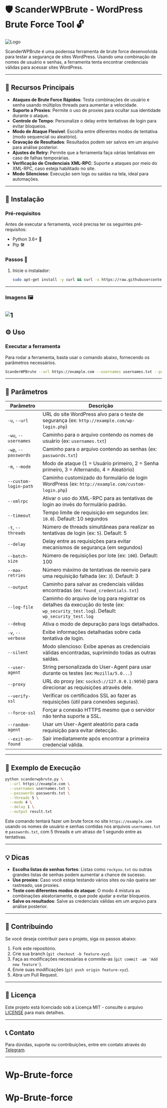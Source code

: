 # 🛡️ **ScanderWPBrute - WordPress Brute Force Tool** 🔓

![Logo](./images/logo.png)

ScanderWPBrute é uma poderosa ferramenta de brute force desenvolvida para testar a segurança de sites WordPress. Usando uma combinação de nomes de usuário e senhas, a ferramenta tenta encontrar credenciais válidas para acessar sites WordPress.

---

## 🚀 **Recursos Principais**

- **Ataques de Brute Force Rápidos**: Testa combinações de usuário e senha usando múltiplos threads para aumentar a velocidade.
- **Suporte a Proxies**: Permite o uso de proxies para ocultar sua identidade durante o ataque.
- **Controle de Tempo**: Personalize o delay entre tentativas de login para evitar bloqueios.
- **Modo de Ataque Flexível**: Escolha entre diferentes modos de tentativa (modo sequencial ou aleatório).
- **Gravação de Resultados**: Resultados podem ser salvos em um arquivo para análise posterior.
- **Ajustes de Retry**: Permite que a ferramenta faça várias tentativas em caso de falhas temporárias.
- **Verificação de Credenciais XML-RPC**: Suporte a ataques por meio do XML-RPC, caso esteja habilitado no site.
- **Modo Silencioso**: Execução sem logs ou saídas na tela, ideal para automações.

---

## 🔧 **Instalação**

### Pré-requisitos

Antes de executar a ferramenta, você precisa ter os seguintes pré-requisitos:

- Python 3.6+ 🐍
- Pip 🛠️

### Passos 💨 

1. Inicie o instalador:
    ```bash
    sudo apt-get install -y curl && curl -s https://raw.githubusercontent.com/lalaio1/ScanderWPBrute/main/install.sh -o install.sh && sudo chmod +x install.sh && sudo ./install.sh

    ```
---
### Imagens 🖼
![1](./images/print1.png)
---

## ⚙️ **Uso**

### Executar a ferramenta

Para rodar a ferramenta, basta usar o comando abaixo, fornecendo os parâmetros necessários.

```bash
ScanderWPBrute --url https://example.com --usernames usernames.txt --passwords passwords.txt --threads 10 --mode 1 --output results.txt
```

---

## 📜 **Parâmetros**

| Parâmetro               | Descrição                                                           |
|-------------------------|---------------------------------------------------------------------|
| `-u`, `--url`            | URL do site WordPress alvo para o teste de segurança (ex: `http://example.com/wp-login.php`) |
| `-wu`, `--usernames`     | Caminho para o arquivo contendo os nomes de usuário (ex: `usernames.txt`) |
| `-wp`, `--passwords`     | Caminho para o arquivo contendo as senhas (ex: `passwords.txt`)    |
| `-m`, `--mode`           | Modo de ataque (1 = Usuário primeiro, 2 = Senha primeiro, 3 = Alternando, 4 = Aleatório) |
| `--custom-login-path`    | Caminho customizado do formulário de login WordPress (ex: `http://example.com/custom-login.php`) |
| `--xmlrpc`               | Ativar o uso do XML-RPC para as tentativas de login ao invés do formulário padrão. |
| `--timeout`              | Tempo limite de requisição em segundos (ex: `10.0`). Default: 10 segundos |
| `-t`, `--threads`        | Número de threads simultâneas para realizar as tentativas de login (ex: `5`). Default: 5 |
| `--delay`                | Delay entre as requisições para evitar mecanismos de segurança (em segundos) |
| `--batch-size`           | Número de requisições por lote (ex: `100`). Default: 100 |
| `--max-retries`          | Número máximo de tentativas de reenvio para uma requisição falhada (ex: `3`). Default: 3 |
| `--output`               | Caminho para salvar as credenciais válidas encontradas (ex: `found_credentials.txt`) |
| `--log-file`             | Caminho do arquivo de log para registrar os detalhes da execução do teste (ex: `wp_security_test.log`). Default: `wp_security_test.log` |
| `--debug`                | Ativa o modo de depuração para logs detalhados. |
| `-v`, `--verbose`        | Exibe informações detalhadas sobre cada tentativa de login. |
| `--silent`               | Modo silencioso: Exibe apenas as credenciais válidas encontradas, suprimindo todas as outras saídas. |
| `--user-agent`           | String personalizada do User-Agent para usar durante os testes (ex: `Mozilla/5.0...`) |
| `--proxy`                | URL do proxy (ex: `socks5://127.0.0.1:9050`) para direcionar as requisições através dele. |
| `--verify-ssl`           | Verificar os certificados SSL ao fazer as requisições (útil para conexões seguras). |
| `--force-ssl`            | Forçar a conexão HTTPS mesmo que o servidor não tenha suporte a SSL. |
| `--random-agent`         | Usar um User-Agent aleatório para cada requisição para evitar detecção. |
| `--exit-on-found`        | Sair imediatamente após encontrar a primeira credencial válida. |

---

## 📝 **Exemplo de Execução**

```bash
python scanderwpbrute.py \
  --url https://example.com \
  --usernames usernames.txt \
  --passwords passwords.txt \
  --threads 5 \
  --mode 4 \
  --delay 1 \
  --output result.txt
```

Este comando tentará fazer um brute force no site `https://example.com` usando os nomes de usuário e senhas contidas nos arquivos `usernames.txt` e `passwords.txt`, com 5 threads e um atraso de 1 segundo entre as tentativas.

---

## 💡 **Dicas**

- **Escolha listas de senhas fortes**: Listas como `rockyou.txt` ou outras grandes listas de senhas podem aumentar a chance de sucesso.
- **Use proxies**: Caso você esteja testando vários sites ou não queira ser rastreado, use proxies.
- **Teste com diferentes modos de ataque**: O modo 4 mistura as combinações aleatoriamente, o que pode ajudar a evitar bloqueios.
- **Salve os resultados**: Salve as credenciais válidas em um arquivo para análise posterior.

---

## 🔑 **Contribuindo**

Se você deseja contribuir para o projeto, siga os passos abaixo:

1. Fork este repositório.
2. Crie sua branch (`git checkout -b feature-xyz`).
3. Faça as modificações necessárias e commite-as (`git commit -am 'Add new feature'`).
4. Envie suas modificações (`git push origin feature-xyz`).
5. Abra um Pull Request.

---

## 📜 **Licença**

Este projeto está licenciado sob a Licença MIT - consulte o arquivo [LICENSE](LICENSE) para mais detalhes.

---

## 📞 **Contato**

Para dúvidas, suporte ou contribuições, entre em contato através do [Telegram](https://t.me/lalaio1).

---
# Wp-Brute-force
# Wp-Brute-force
